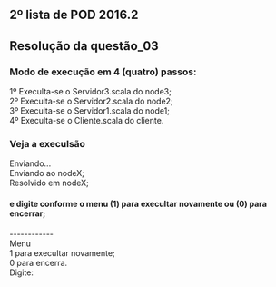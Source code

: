 ## 2º lista de POD 2016.2
## Resolução da questão_03
### Modo de execução em 4 (quatro) passos:
1º Execulta-se o Servidor3.scala do node3; <br>
2º Execulta-se o Servidor2.scala do node2; <br>
3º Execulta-se o Servidor1.scala do node1; <br>
4º Execulta-se o Cliente.scala do cliente. <br>

### Veja a execulsão
 
Enviando... <br>
Enviando ao nodeX; <br>
Resolvido em nodeX; <br>

#### e digite conforme o menu (1) para execultar novamente ou (0) para encerrar;

------------ <br>
 Menu <br>
 1 para execultar novamente; <br>
 0 para encerra. <br>
Digite: <br>

